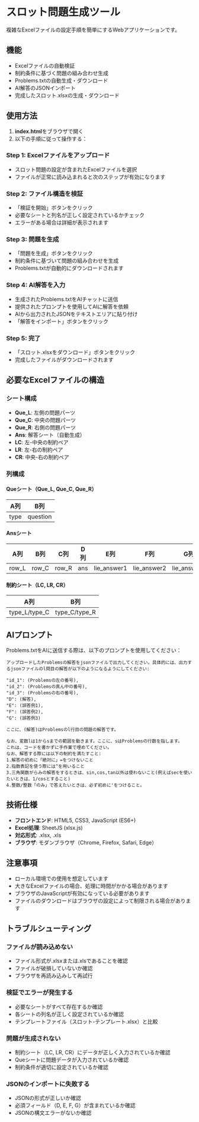 # スロット問題生成ツール

複雑なExcelファイルの設定手順を簡単にするWebアプリケーションです。

## 機能

- Excelファイルの自動検証
- 制約条件に基づく問題の組み合わせ生成
- Problems.txtの自動生成・ダウンロード
- AI解答のJSONインポート
- 完成したスロット.xlsxの生成・ダウンロード

## 使用方法

1. **index.html**をブラウザで開く
2. 以下の手順に従って操作する：

### Step 1: Excelファイルをアップロード
- スロット問題の設定が含まれたExcelファイルを選択
- ファイルが正常に読み込まれると次のステップが有効になります

### Step 2: ファイル構造を検証
- 「検証を開始」ボタンをクリック
- 必要なシートと列名が正しく設定されているかチェック
- エラーがある場合は詳細が表示されます

### Step 3: 問題を生成
- 「問題を生成」ボタンをクリック
- 制約条件に基づいて問題の組み合わせを生成
- Problems.txtが自動的にダウンロードされます

### Step 4: AI解答を入力
- 生成されたProblems.txtをAIチャットに送信
- 提供されたプロンプトを使用してAIに解答を依頼
- AIから出力されたJSONをテキストエリアに貼り付け
- 「解答をインポート」ボタンをクリック

### Step 5: 完了
- 「スロット.xlsxをダウンロード」ボタンをクリック
- 完成したファイルがダウンロードされます

## 必要なExcelファイルの構造

### シート構成
- **Que_L**: 左側の問題パーツ
- **Que_C**: 中央の問題パーツ  
- **Que_R**: 右側の問題パーツ
- **Ans**: 解答シート（自動生成）
- **LC**: 左-中央の制約ペア
- **LR**: 左-右の制約ペア
- **CR**: 中央-右の制約ペア

### 列構成

#### Queシート（Que_L, Que_C, Que_R）
| A列 | B列 |
|-----|-----|
| type | question |

#### Ansシート
| A列 | B列 | C列 | D列 | E列 | F列 | G列 | H列 |
|-----|-----|-----|-----|-----|-----|-----|-----|
| row_L | row_C | row_R | ans | lie_answer1 | lie_answer2 | lie_answer3 | question |

#### 制約シート（LC, LR, CR）
| A列 | B列 |
|-----|-----|
| type_L/type_C | type_C/type_R |

## AIプロンプト

Problems.txtをAIに送信する際は、以下のプロンプトを使用してください：

```
アップロードしたProblemsの解答をjsonファイルで出力してください。具体的には、出力するjsonファイルのl問目の解答が以下のようになるようにしてください:

"id_1": (Problemsの左の番号),
"id_2": (Problemsの真ん中の番号),
"id_3": (Problemsの右の番号),
"D": (解答),
"E": (誤答例1),
"F": (誤答例2),
"G": (誤答例3)

ここに、(解答)はProblemsのl行目の問題の解答です。

なお、変数lは1からsまでの範囲を動きます。ここに、sはProblemsの行数を指します。
これは、コードを書かずに手作業で埋めてください。
なお、解答する際には以下の制約を満たすこと:
1.解答の初めに「絶対に」=をつけないこと
2.指数表記を使う際には^を用いること
3.三角関数がらみの解答をするときは、sin,cos,tan以外は使わないこと(例えばsecを使いたいときは、1/cosとすること)
4.整数/整数「のみ」で答えたいときは、必ず初めに'をつけること。
```

## 技術仕様

- **フロントエンド**: HTML5, CSS3, JavaScript (ES6+)
- **Excel処理**: SheetJS (xlsx.js)
- **対応形式**: .xlsx, .xls
- **ブラウザ**: モダンブラウザ（Chrome, Firefox, Safari, Edge）

## 注意事項

- ローカル環境での使用を想定しています
- 大きなExcelファイルの場合、処理に時間がかかる場合があります
- ブラウザのJavaScriptが有効になっている必要があります
- ファイルのダウンロードはブラウザの設定によって制限される場合があります

## トラブルシューティング

### ファイルが読み込めない
- ファイル形式が.xlsxまたは.xlsであることを確認
- ファイルが破損していないか確認
- ブラウザを再読み込みして再試行

### 検証でエラーが発生する
- 必要なシートがすべて存在するか確認
- 各シートの列名が正しく設定されているか確認
- テンプレートファイル（スロット-テンプレート.xlsx）と比較

### 問題が生成されない
- 制約シート（LC, LR, CR）にデータが正しく入力されているか確認
- Queシートに問題データが入力されているか確認
- 制約条件が適切に設定されているか確認

### JSONのインポートに失敗する
- JSONの形式が正しいか確認
- 必須フィールド（D, E, F, G）が含まれているか確認
- JSONの構文エラーがないか確認
